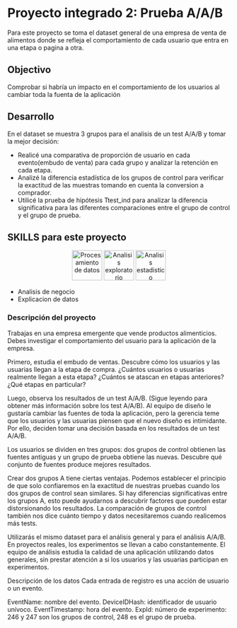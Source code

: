 # Proyecto integrado 2: Prueba A/A/B
Para este proyecto se toma el dataset general de una empresa de venta de alimentos donde se refleja el comportamiento de cada usuario que entra en una etapa o pagina a otra.
## Objectivo
Comprobar si habría un impacto en el comportamiento de los usuarios al cambiar toda la fuenta de la aplicación
## Desarrollo
En el dataset se muestra 3 grupos para el analisis de un test A/A/B y tomar la mejor decisión:
* Realicé una comparativa de proporción de usuario en cada evento(embudo de venta) para cada grupo y analizar la retención en cada etapa.
* Analizé la diferencia estadística de los grupos de control para verificar la exactitud de las muestras tomando en cuenta la conversion a comprador. 
*  Utilicé la prueba de hipótesis Ttest_ind para analizar la diferencia significativa para las diferentes comparaciones entre el grupo de control y el grupo de prueba.

## SKILLS para este proyecto 
<div align='center'>
<img width="68" alt="Procesamiento de datos" src="https://github.com/user-attachments/assets/4b6c58b1-0bc3-434c-9b57-3511dcb04749">
<img width="68" alt="Analisis exploratorio" src="https://github.com/user-attachments/assets/22486eb0-e5a6-4095-9067-c435ffc839ec">
<img width="68" alt="Analisis estadistico" src="https://github.com/user-attachments/assets/54044c92-a726-408c-84dc-8b71f25475e5">
</div>

* Analisis de negocio
* Explicacion de datos


### Descripción del proyecto
Trabajas en una empresa emergente que vende productos alimenticios. Debes investigar el comportamiento del usuario para la aplicación de la empresa.

Primero, estudia el embudo de ventas. Descubre cómo los usuarios y las usuarias llegan a la etapa de compra. ¿Cuántos usuarios o usuarias realmente llegan a esta etapa? ¿Cuántos se atascan en etapas anteriores? ¿Qué etapas en particular?

Luego, observa los resultados de un test A/A/B. (Sigue leyendo para obtener más información sobre los test A/A/B). Al equipo de diseño le gustaría cambiar las fuentes de toda la aplicación, pero la gerencia teme que los usuarios y las usuarias piensen que el nuevo diseño es intimidante. Por ello, deciden tomar una decisión basada en los resultados de un test A/A/B.

Los usuarios se dividen en tres grupos: dos grupos de control obtienen las fuentes antiguas y un grupo de prueba obtiene las nuevas. Descubre qué conjunto de fuentes produce mejores resultados.

Crear dos grupos A tiene ciertas ventajas. Podemos establecer el principio de que solo confiaremos en la exactitud de nuestras pruebas cuando los dos grupos de control sean similares. Si hay diferencias significativas entre los grupos A, esto puede ayudarnos a descubrir factores que pueden estar distorsionando los resultados. La comparación de grupos de control también nos dice cuánto tiempo y datos necesitaremos cuando realicemos más tests.

Utilizarás el mismo dataset para el análisis general y para el análisis A/A/B. En proyectos reales, los experimentos se llevan a cabo constantemente. El equipo de análisis estudia la calidad de una aplicación utilizando datos generales, sin prestar atención a si los usuarios y las usuarias participan en experimentos.

Descripción de los datos
Cada entrada de registro es una acción de usuario o un evento.

EventName: nombre del evento.
DeviceIDHash: identificador de usuario unívoco.
EventTimestamp: hora del evento.
ExpId: número de experimento: 246 y 247 son los grupos de control, 248 es el grupo de prueba.
